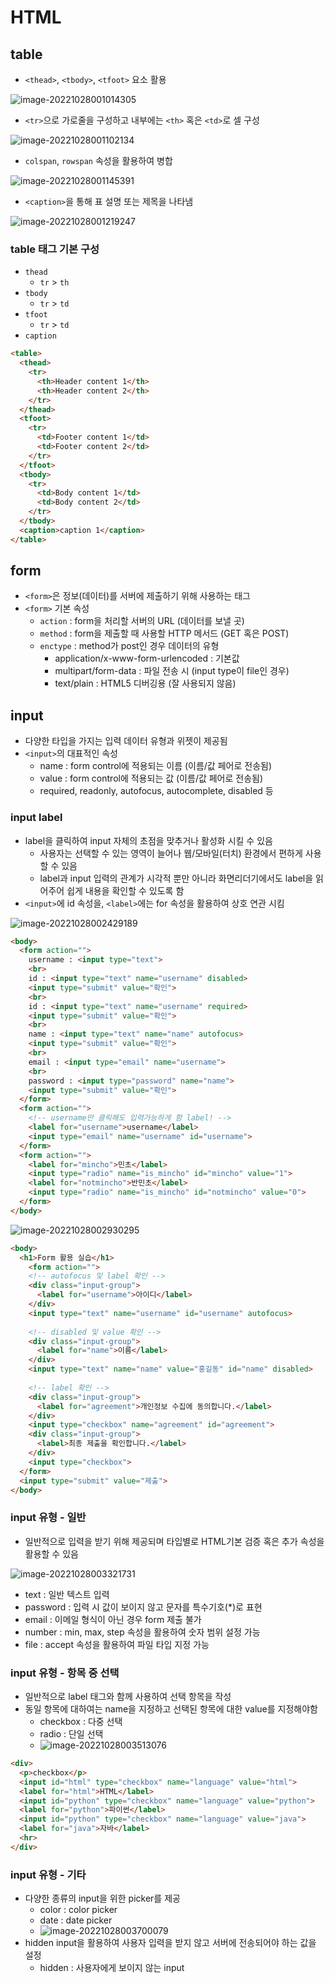 # HTML

## table

- `<thead>`, `<tbody>`, `<tfoot>` 요소 활용

![image-20221028001014305](06_table_form_input.assets/image-20221028001014305.png)

- `<tr>`으로 가로줄을 구성하고 내부에는 `<th>` 혹은 `<td>`로 셀 구성

![image-20221028001102134](06_table_form_input.assets/image-20221028001102134.png)

- `colspan`, `rowspan` 속성을 활용하여 병합

![image-20221028001145391](06_table_form_input.assets/image-20221028001145391.png)

- `<caption>`을 통해 표 설명 또는 제목을 나타냄

![image-20221028001219247](06_table_form_input.assets/image-20221028001219247.png)

### table 태그 기본 구성

- `thead`
  - `tr` > `th`
- `tbody`
  - `tr` > `td`
- `tfoot`
  - `tr` > `td`
- `caption`

```html
<table>
  <thead>
    <tr>
      <th>Header content 1</th>
      <th>Header content 2</th>
    </tr>
  </thead>
  <tfoot>
    <tr>
      <td>Footer content 1</td>
      <td>Footer content 2</td>
    </tr>
  </tfoot>
  <tbody>
    <tr>
      <td>Body content 1</td>
      <td>Body content 2</td>
    </tr>
  </tbody>
  <caption>caption 1</caption>
</table>
```

## form

- `<form>`은 정보(데이터)를 서버에 제출하기 위해 사용하는 태그
- `<form>` 기본 속성
  - `action` : form을 처리할 서버의 URL (데이터를 보낼 곳)
  - `method` : form을 제출할 때 사용할 HTTP 메서드 (GET 혹은 POST)
  - `enctype` : method가 post인 경우 데이터의 유형
    - application/x-www-form-urlencoded : 기본값
    - multipart/form-data : 파일 전송 시 (input type이 file인 경우)
    - text/plain : HTML5 디버깅용 (잘 사용되지 않음)

## input

- 다양한 타입을 가지는 입력 데이터 유형과 위젯이 제공됨
- `<input>`의 대표적인 속성
  - name : form control에 적용되는 이름 (이름/값 페어로 전송됨)
  - value : form control에 적용되는 값 (이름/값 페어로 전송됨)
  - required, readonly, autofocus, autocomplete, disabled 등

### input label

- label을 클릭하여 input 자체의 초점을 맞추거나 활성화 시킬 수 있음
  - 사용자는 선택할 수 있는 영역이 늘어나 웹/모바일(터치) 환경에서 편하게 사용할 수 있음
  - label과 input 입력의 관계가 시각적 뿐만 아니라 화면리더기에서도 label을 읽어주어 쉽게 내용을 확인할 수 있도록 함
- `<input>`에 id 속성을, `<label>`에는 for 속성을 활용하여 상호 연관 시킴

![image-20221028002429189](06_table_form_input.assets/image-20221028002429189.png)

```html
<body>
  <form action="">
    username : <input type="text">
    <br>
    id : <input type="text" name="username" disabled>
    <input type="submit" value="확인">
    <br>
    id : <input type="text" name="username" required>
    <input type="submit" value="확인">
    <br>
    name : <input type="text" name="name" autofocus>
    <input type="submit" value="확인">
    <br>
    email : <input type="email" name="username">
    <br>
    password : <input type="password" name="name">
    <input type="submit" value="확인">
  </form>
  <form action="">
    <!-- username만 클릭해도 입력가능하게 함 label! -->
    <label for="username">username</label>
    <input type="email" name="username" id="username">
  </form>
  <form action="">
    <label for="mincho">민초</label>
    <input type="radio" name="is_mincho" id="mincho" value="1">
    <label for="notmincho">반민초</label>
    <input type="radio" name="is_mincho" id="notmincho" value="0">
  </form>
</body>
```

![image-20221028002930295](06_table_form_input.assets/image-20221028002930295.png)

```html
<body>
  <h1>Form 활용 실습</h1>
	<form action="">
	<!-- autofocus 및 label 확인 -->
	<div class="input-group">
	  <label for="username">아이디</label>
	</div>
	<input type="text" name="username" id="username" autofocus>
        
	<!-- disabled 및 value 확인 -->
	<div class="input-group">
	  <label for="name">이름</label>
	</div>
	<input type="text" name="name" value="홍길동" id="name" disabled>
        
	<!-- label 확인 -->
	<div class="input-group">
	  <label for="agreement">개인정보 수집에 동의합니다.</label>
	</div>
	<input type="checkbox" name="agreement" id="agreement">
	<div class="input-group">
	  <label>최종 제출을 확인합니다.</label>
	</div>
	<input type="checkbox">
  </form>
  <input type="submit" value="제출">
</body>
```

### input 유형 - 일반

- 일반적으로 입력을 받기 위해 제공되며 타입별로 HTML기본 검증 혹은 추가 속성을 활용할 수 있음

![image-20221028003321731](06_table_form_input.assets/image-20221028003321731.png)

- text : 일반 텍스트 입력
- password : 입력 시 값이 보이지 않고 문자를 특수기호(*)로 표현
- email : 이메일 형식이 아닌 경우 form 제출 불가
- number : min, max, step 속성을 활용하여 숫자 범위 설정 가능
- file : accept 속성을 활용하여 파일 타입 지정 가능

### input 유형 - 항목 중 선택

- 일반적으로 label 태그와 함께 사용하여 선택 항목을 작성
- 동일 항목에 대하여는 name을 지정하고 선택된 항목에 대한 value를 지정해야함
  - checkbox : 다중 선택
  - radio : 단일 선택
  - ![image-20221028003513076](06_table_form_input.assets/image-20221028003513076.png)

```html
<div>
  <p>checkbox</p>
  <input id="html" type="checkbox" name="language" value="html">
  <label for="html">HTML</label>
  <input id="python" type="checkbox" name="language" value="python">
  <label for="python">파이썬</label>
  <input id="python" type="checkbox" name="language" value="java">
  <label for="java">자바</label>
  <hr>
</div>
```

### input 유형 - 기타

- 다양한 종류의 input을 위한 picker를 제공
  - color : color picker
  - date : date picker
  - ![image-20221028003700079](06_table_form_input.assets/image-20221028003700079.png)
- hidden input을 활용하여 사용자 입력을 받지 않고 서버에 전송되어야 하는 값을 설정
  - hidden : 사용자에게 보이지 않는 input


